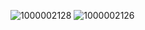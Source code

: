 ![1000002128](https://github.com/user-attachments/assets/67832a41-f36b-4d90-b921-5207b669156b)
![1000002126](https://github.com/user-attachments/assets/79c6affa-5066-4f02-8566-1397ebf54786)

